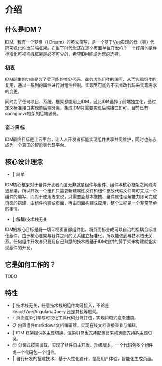 # 介绍
## 什么是IDM？
IDM，我有一个梦想（I Dream）的英文简写，是一个基于[Vue](https://cn.vuejs.org/)实现的低（零）代码可视化拖拽前端框架。在当下时代您还在逐个页面单独开发吗？一个好用的组件标准化可视拖拽框架是必不可少的，希望IDM能成为您的选择。

### 初衷
IDM诞生的初衷是为了尽可能的减少代码、业务功能组件的编写，从而实现组件的复用，通过一系列的属性进行对组件控制，实现尽可能的不去修改代码来实现需求的变更。

同时为了任何项目、系统、框架都能用上IDM，因此IDM选择了前端独立化，通过定义标准接口实现前后端分离，集成IDM只需要实现后端接口即可，目前已有spring mvc框架的后端源码。

### 奋斗目标
IDM最终目标是上云平台，让人人开发者都能实现组件共享共同维护，同时也有志成为一个真正的智能零代码平台。
## 核心设计理念
- 🥄 简单

IDM核心框架对于组件开发者而言无非就是组件与组件、组件与核心框架之间的沟通桥梁，所以开发一个组件只需要新建属性文件和组件存放代码文件即可完成一个组件的编写。而对于使用者来说，只需要会基本拖拽、组件属性理解能力即可完成页面的搭建，由组件构建成页面，再由页面构建成应用，整个过程是一个非常简单的事情。
- 🍡 解耦/技术栈无关

IDM的核心目标是将一切可视页面都组件化，将页面拆分成可以自治的松耦合标准化组件，由于核心框架与组件之间的关系建立标准化，所以能做到与技术栈无关系。任何组件开发者只要用自己熟悉的技术栈基于IDM提供的脚手架来构建就能实现组件的开发，
## 它是如何工作的？
TODO
## 特性
- 📱 技术栈无关，任意技术栈的组件均可接入，不论是 React/Vue/Angular/JQuery 还是其他等框架。
- ⚡️ 页面渲染引擎与可视化工具代码分离打包，实现闪电式渲染速度。
- 📋 内置组件markdown文档编辑器，实现在线文档直接查看与编辑。
- 🎨 IDM 框架提供多主题切换，渲染引擎也支持配置出来的页面支持多主题切换。
- 📦 分离式按需加载，实现了组件自由开发、升级版本，一个代码包多个组件或一个代码包一个组件。
- 📡 自行研发的搭建技术，基于人性化设计，提高用户体验，智能化生成页面。